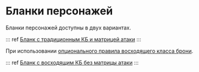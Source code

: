 # Бланки персонажей

Бланки персонажей доступны в двух вариантах.

::: ref
[Бланк с традиционным КБ и матрицей атаки](/pdf/Old-School_Essentials_-_Character_Sheet_RU.pdf)
:::

При использовании [опционального правила восходящего класса брони](../characters/player-characters/game-statistics.md#восходящий-класс-брони).

::: ref
[Бланк с восходящим КБ без матрицы атаки](/pdf/Old-School_Essentials_-_Character_Sheet_AAC_RU.pdf)
:::

